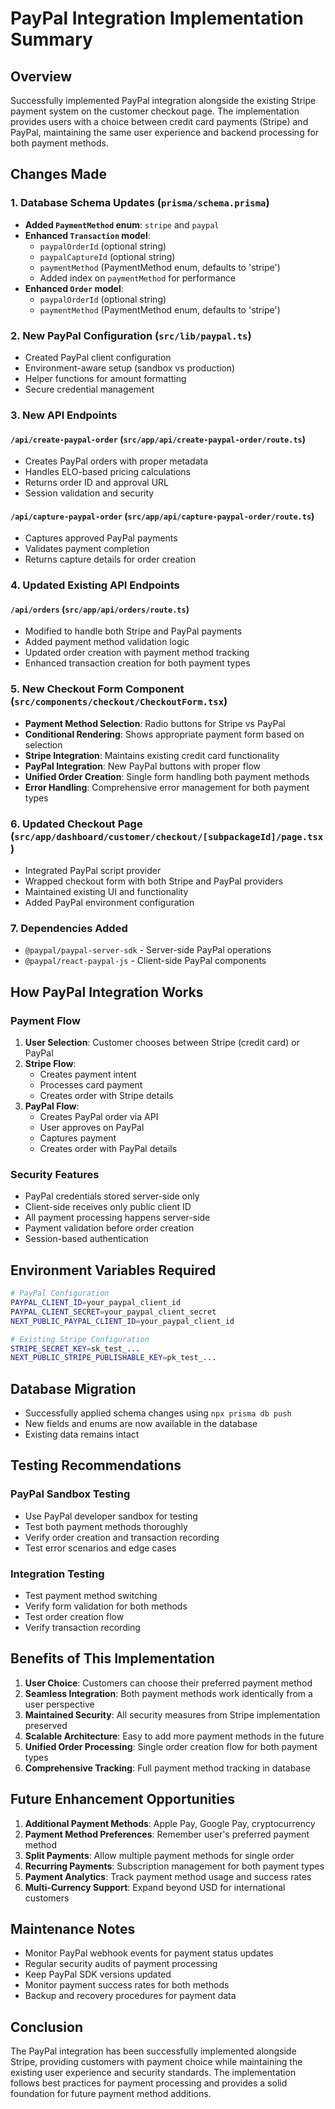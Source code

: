 # PayPal Integration Implementation Summary

## Overview

Successfully implemented PayPal integration alongside the existing Stripe payment system on the customer checkout page. The implementation provides users with a choice between credit card payments (Stripe) and PayPal, maintaining the same user experience and backend processing for both payment methods.

## Changes Made

### 1. Database Schema Updates (`prisma/schema.prisma`)

- **Added `PaymentMethod` enum**: `stripe` and `paypal`
- **Enhanced `Transaction` model**:
  - `paypalOrderId` (optional string)
  - `paypalCaptureId` (optional string)
  - `paymentMethod` (PaymentMethod enum, defaults to 'stripe')
  - Added index on `paymentMethod` for performance
- **Enhanced `Order` model**:
  - `paypalOrderId` (optional string)
  - `paymentMethod` (PaymentMethod enum, defaults to 'stripe')

### 2. New PayPal Configuration (`src/lib/paypal.ts`)

- Created PayPal client configuration
- Environment-aware setup (sandbox vs production)
- Helper functions for amount formatting
- Secure credential management

### 3. New API Endpoints

#### `/api/create-paypal-order` (`src/app/api/create-paypal-order/route.ts`)

- Creates PayPal orders with proper metadata
- Handles ELO-based pricing calculations
- Returns order ID and approval URL
- Session validation and security

#### `/api/capture-paypal-order` (`src/app/api/capture-paypal-order/route.ts`)

- Captures approved PayPal payments
- Validates payment completion
- Returns capture details for order creation

### 4. Updated Existing API Endpoints

#### `/api/orders` (`src/app/api/orders/route.ts`)

- Modified to handle both Stripe and PayPal payments
- Added payment method validation logic
- Updated order creation with payment method tracking
- Enhanced transaction creation for both payment types

### 5. New Checkout Form Component (`src/components/checkout/CheckoutForm.tsx`)

- **Payment Method Selection**: Radio buttons for Stripe vs PayPal
- **Conditional Rendering**: Shows appropriate payment form based on selection
- **Stripe Integration**: Maintains existing credit card functionality
- **PayPal Integration**: New PayPal buttons with proper flow
- **Unified Order Creation**: Single form handling both payment methods
- **Error Handling**: Comprehensive error management for both payment types

### 6. Updated Checkout Page (`src/app/dashboard/customer/checkout/[subpackageId]/page.tsx`)

- Integrated PayPal script provider
- Wrapped checkout form with both Stripe and PayPal providers
- Maintained existing UI and functionality
- Added PayPal environment configuration

### 7. Dependencies Added

- `@paypal/paypal-server-sdk` - Server-side PayPal operations
- `@paypal/react-paypal-js` - Client-side PayPal components

## How PayPal Integration Works

### Payment Flow

1. **User Selection**: Customer chooses between Stripe (credit card) or PayPal
2. **Stripe Flow**:
   - Creates payment intent
   - Processes card payment
   - Creates order with Stripe details
3. **PayPal Flow**:
   - Creates PayPal order via API
   - User approves on PayPal
   - Captures payment
   - Creates order with PayPal details

### Security Features

- PayPal credentials stored server-side only
- Client-side receives only public client ID
- All payment processing happens server-side
- Payment validation before order creation
- Session-based authentication

## Environment Variables Required

```bash
# PayPal Configuration
PAYPAL_CLIENT_ID=your_paypal_client_id
PAYPAL_CLIENT_SECRET=your_paypal_client_secret
NEXT_PUBLIC_PAYPAL_CLIENT_ID=your_paypal_client_id

# Existing Stripe Configuration
STRIPE_SECRET_KEY=sk_test_...
NEXT_PUBLIC_STRIPE_PUBLISHABLE_KEY=pk_test_...
```

## Database Migration

- Successfully applied schema changes using `npx prisma db push`
- New fields and enums are now available in the database
- Existing data remains intact

## Testing Recommendations

### PayPal Sandbox Testing

- Use PayPal developer sandbox for testing
- Test both payment methods thoroughly
- Verify order creation and transaction recording
- Test error scenarios and edge cases

### Integration Testing

- Test payment method switching
- Verify form validation for both methods
- Test order creation flow
- Verify transaction recording

## Benefits of This Implementation

1. **User Choice**: Customers can choose their preferred payment method
2. **Seamless Integration**: Both payment methods work identically from a user perspective
3. **Maintained Security**: All security measures from Stripe implementation preserved
4. **Scalable Architecture**: Easy to add more payment methods in the future
5. **Unified Order Processing**: Single order creation flow for both payment types
6. **Comprehensive Tracking**: Full payment method tracking in database

## Future Enhancement Opportunities

1. **Additional Payment Methods**: Apple Pay, Google Pay, cryptocurrency
2. **Payment Method Preferences**: Remember user's preferred payment method
3. **Split Payments**: Allow multiple payment methods for single order
4. **Recurring Payments**: Subscription management for both payment types
5. **Payment Analytics**: Track payment method usage and success rates
6. **Multi-Currency Support**: Expand beyond USD for international customers

## Maintenance Notes

- Monitor PayPal webhook events for payment status updates
- Regular security audits of payment processing
- Keep PayPal SDK versions updated
- Monitor payment success rates for both methods
- Backup and recovery procedures for payment data

## Conclusion

The PayPal integration has been successfully implemented alongside Stripe, providing customers with payment choice while maintaining the existing user experience and security standards. The implementation follows best practices for payment processing and provides a solid foundation for future payment method additions.

